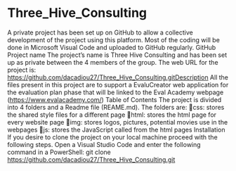 # Three_Hive_Consulting
A private project has been set up on GitHub to allow a collective development of the project using this platform.
Most of the coding will be done in Microsoft Visual Code and uploaded to GitHub regularly.
GitHub Project name The project’s name is Three Hive Consulting and has been set up as private between the 4 members of the group.
The web URL for the project is: https://github.com/dacadiou27/Three_Hive_Consulting.gitDescription 
All the files present in this project are to support a EvaluCreator web application for the evaluation plan phase that will be linked to the Eval Academy webpage (https://www.evalacademy.com/)
Table of Contents The project is divided into 4 folders and a Readme file (REAME.md). 
The folders are: 
css: stores the shared style files for a different page 
html: stores the html page for every website page 
img: stores logos, pictures, potential movies use in the webpages 
js: stores the JavaScript called from the html pages Installation If you desire to clone the project on your local machine proceed with the following steps. 
Open a Visual Studio Code and enter the following command in a PowerShell:  git clone https://github.com/dacadiou27/Three_Hive_Consulting.git
